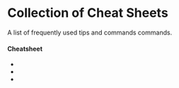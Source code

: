 

# Collection of Cheat Sheets

A list of frequently used tips and commands commands.

#### Cheatsheet
- [](Linux-Commands.md)
- [](Arch-Commands.md)
- [](Python-Cheats.md)